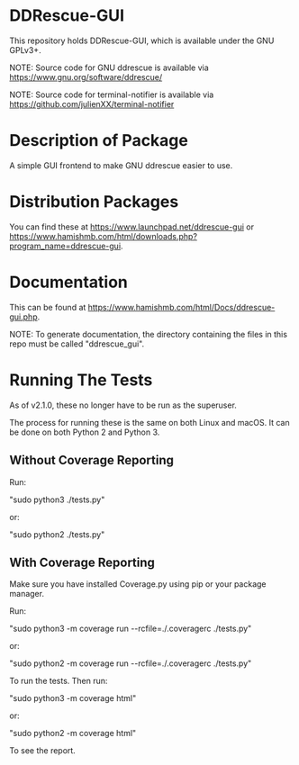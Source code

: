 # DDRescue-GUI

This repository holds DDRescue-GUI, which is available under the GNU GPLv3+.

NOTE: Source code for GNU ddrescue is available via https://www.gnu.org/software/ddrescue/

NOTE: Source code for terminal-notifier is available via https://github.com/julienXX/terminal-notifier

Description of Package
======================
A simple GUI frontend to make GNU ddrescue easier to use.

Distribution Packages
=====================

You can find these at https://www.launchpad.net/ddrescue-gui or https://www.hamishmb.com/html/downloads.php?program_name=ddrescue-gui.

Documentation
=============
This can be found at https://www.hamishmb.com/html/Docs/ddrescue-gui.php.

NOTE: To generate documentation, the directory containing the files in this repo must be called "ddrescue_gui".

Running The Tests
=================

As of v2.1.0, these no longer have to be run as the superuser.

The process for running these is the same on both Linux and macOS. It can be done on both Python 2 and Python 3.

Without Coverage Reporting
--------------------------
Run:

"sudo python3 ./tests.py"

or:

"sudo python2 ./tests.py"

With Coverage Reporting
-----------------------
Make sure you have installed Coverage.py using pip or your package manager.

Run:

"sudo python3 -m coverage run --rcfile=./.coveragerc ./tests.py"

or:

"sudo python2 -m coverage run --rcfile=./.coveragerc ./tests.py"

To run the tests. Then run:

"sudo python3 -m coverage html"

or:

"sudo python2 -m coverage html"

To see the report.
